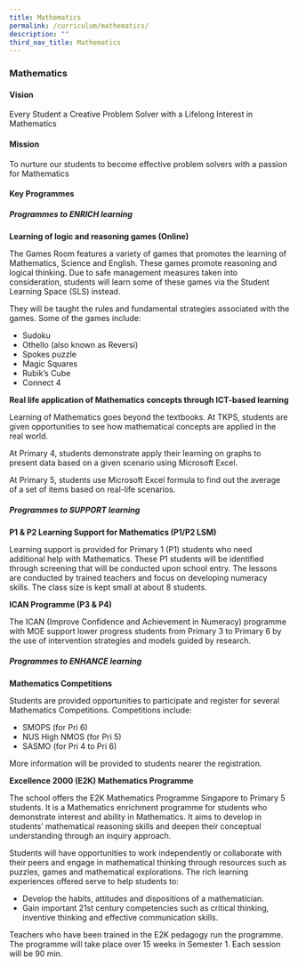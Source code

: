 ```yaml
---
title: Mathematics
permalink: /curriculum/mathematics/
description: ""
third_nav_title: Mathematics
---
```

### **Mathematics**
#### **Vision**
Every Student a Creative Problem Solver with a Lifelong Interest in Mathematics

#### **Mission**
To nurture our students to become effective problem solvers with a passion for Mathematics

#### **Key Programmes**
##### **Programmes to ENRICH learning**

**Learning of logic and reasoning games (Online)**

The Games Room features a variety of games that promotes the learning of Mathematics, Science and English. These games promote reasoning and logical thinking. Due to safe management measures taken into consideration, students will learn some of these games via the Student Learning Space (SLS) instead.

They will be taught the rules and fundamental strategies associated with the games. Some of the games include: 

*   Sudoku    
*   Othello (also known as Reversi)
*   Spokes puzzle   
*   Magic Squares    
*   Rubik’s Cube      
*   Connect 4

**Real life application of Mathematics concepts through ICT-based learning**

Learning of Mathematics goes beyond the textbooks. At TKPS, students are given opportunities to see how mathematical concepts are applied in the real world.   

At Primary 4, students demonstrate apply their learning on graphs to present data based on a given scenario using Microsoft Excel.   

At Primary 5, students use Microsoft Excel formula to find out the average of a set of items based on real-life scenarios.

##### **Programmes to SUPPORT learning**
**P1 & P2 Learning Support for Mathematics (P1/P2 LSM)**

Learning support is provided for Primary 1 (P1) students who need additional help with Mathematics. These P1 students will be identified through screening that will be conducted upon school entry. The lessons are conducted by trained teachers and focus on developing numeracy skills. The class size is kept small at about 8 students.

**ICAN Programme (P3 & P4)**

The ICAN (Improve Confidence and Achievement in Numeracy) programme with MOE support lower progress students from Primary 3 to Primary 6 by the use of intervention strategies and models guided by research.

##### **Programmes to ENHANCE learning**
**Mathematics Competitions**

Students are provided opportunities to participate and register for several Mathematics Competitions. Competitions include:
*   SMOPS (for Pri 6)     
*   NUS High NMOS (for Pri 5)     
*   SASMO (for Pri 4 to Pri 6)

More information will be provided to students nearer the registration.

**Excellence 2000 (E2K) Mathematics Programme**

The school offers the E2K Mathematics Programme Singapore to Primary 5 students. It is a Mathematics enrichment programme for students who demonstrate interest and ability in Mathematics. It aims to develop in students’ mathematical reasoning skills and deepen their conceptual understanding through an inquiry approach.

Students will have opportunities to work independently or collaborate with their peers and engage in mathematical thinking through resources such as puzzles, games and mathematical explorations. The rich learning experiences offered serve to help students to:

*   Develop the habits, attitudes and dispositions of a mathematician.    
*   Gain important 21st century competencies such as critical thinking, inventive thinking and effective communication skills. 

Teachers who have been trained in the E2K pedagogy run the programme. The programme will take place over 15 weeks in Semester 1. Each session will be 90 min.